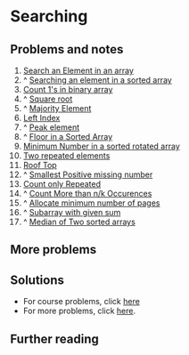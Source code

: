 # Searching

## Problems and notes
1. [Search an Element in an array](https://practice.geeksforgeeks.org/problems/search-an-element-in-an-array/1/?track=SPCF-Searching&batchId=154)
2. ^ [Searching an element in a sorted array](https://practice.geeksforgeeks.org/problems/who-will-win/1/?track=SPCF-Searching&batchId=154)
3. [Count 1's in binary array](https://practice.geeksforgeeks.org/problems/count-1s-in-binary-array/1/?track=SPCF-Searching&batchId=154)
4. ^ [Square root](https://practice.geeksforgeeks.org/problems/square-root/1/?track=SPCF-Searching&batchId=154)
5. ^ [Majority Element](https://practice.geeksforgeeks.org/problems/majority-element/1/?track=SPCF-Searching&batchId=154)
6. [Left Index](https://practice.geeksforgeeks.org/problems/left-index/1/?track=SPCF-Searching&batchId=154)
7. ^ [Peak element](https://practice.geeksforgeeks.org/problems/peak-element/1/?track=SPCF-Searching&batchId=154)
8. ^ [Floor in a Sorted Array](https://practice.geeksforgeeks.org/problems/floor-in-a-sorted-array/1/?track=SPCF-Searching&batchId=154)
9. [Minimum Number in a sorted rotated array](https://practice.geeksforgeeks.org/problems/minimum-number-in-a-sorted-rotated-array/1/?track=SPCF-Searching&batchId=154)
10. [Two repeated elements](https://practice.geeksforgeeks.org/problems/two-repeated-elements/1/?track=SPCF-Searching&batchId=154)
11. [Roof Top](https://practice.geeksforgeeks.org/problems/roof-top/1/?track=SPCF-Searching&batchId=154)
12. ^ [Smallest Positive missing number](https://practice.geeksforgeeks.org/problems/smallest-positive-missing-number/1/?track=SPCF-Searching&batchId=154)
13. [Count only Repeated](https://practice.geeksforgeeks.org/problems/count-only-repeated/0/?track=SPCF-Searching&batchId=154)
14. ^ [Count More than n/k Occurences](https://practice.geeksforgeeks.org/problems/count-element-occurences/1/?track=SPCF-Searching&batchId=154)
15. ^ [Allocate minimum number of pages](https://practice.geeksforgeeks.org/problems/allocate-minimum-number-of-pages/0/?track=SPCF-Searching&batchId=154)
16. ^ [Subarray with given sum](https://practice.geeksforgeeks.org/problems/subarray-with-given-sum/1/?track=SPCF-Searching&batchId=154)
17. ^ [Median of Two sorted arrays](https://practice.geeksforgeeks.org/problems/median-of-two-sorted-arrays/0/?track=SPCF-Searching&batchId=154)


## More problems


## Solutions
- For course problems, click [here](https://github.com/thecoducer/GeeksForGeeks_DSA_Course_Solutions/blob/master/Searching)
- For more problems, click [here](https://github.com/thecoducer/GeeksForGeeks_DSA_Course_Solutions/tree/master/Arrays/Searching).

## Further reading
